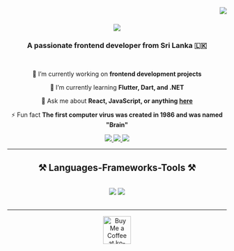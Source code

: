 <img align="right" src="https://visitor-badge.laobi.icu/badge?page_id=bathiyapunsara.bathiyapunsara" />

<h1 align="center">
    <img src="https://readme-typing-svg.herokuapp.com/?font=Righteous&size=35&center=true&vCenter=true&width=500&height=70&duration=4000&lines=Hi+There!+👋;+I'm+Bathiya+Punsara!;" />
</h1>

<h3 align="center">A passionate frontend developer from Sri Lanka 🇱🇰</h3>

<br/>

<div align="center">
 
 🔭 I’m currently working on **frontend development projects**
 
 🌱 I’m currently learning **Flutter, Dart, and .NET**

💬 Ask me about **React, JavaScript, or anything [here](https://github.com/bathiyapunsara/bathiyapunsara/issues)**

⚡ Fun fact **The first computer virus was created in 1986 and was named "Brain"**

</div>
 
<div align="center"> 
  <a href="mailto:hbpunsara@gmail.com">
    <img src="https://img.shields.io/badge/Gmail-333333?style=for-the-badge&logo=gmail&logoColor=red" />
  </a>
  <a href="https://www.linkedin.com/in/bathiya-punsara-8056b026b" target="_blank">
    <img src="https://img.shields.io/badge/LinkedIn-0077B5?style=for-the-badge&logo=linkedin&logoColor=white" target="_blank" />
  </a>
  <a href="https://bathiyapunsara.github.io" target="_blank">
     <img src="https://img.shields.io/badge/Portfolio-FF5722?style=for-the-badge&logo=todoist&logoColor=white" target="_blank" />
  </a>
</div>

<hr/>
 
<h2 align="center">⚒️ Languages-Frameworks-Tools ⚒️</h2>
<br/>
<div align="center">
    <img src="https://skillicons.dev/icons?i=react,bootstrap,html,css,vscode,github,figma,tailwind,git,flutter" />
    <img src="https://skillicons.dev/icons?i=javascript,typescript,nodejs,python,mongodb,mysql,dotnet,php,c,cpp,csharp" /><br>
</div>

<br/>
<hr/>
<div align="center">
<a href='ko-fi.com/bathiyapunsara' target='_blank'><img height='64' style='border:0px;height:64px;' src='https://storage.ko-fi.com/cdn/kofi1.png?v=3' border='0' alt='Buy Me a Coffee at ko-fi.com' /></a>
</div>

<br/>

